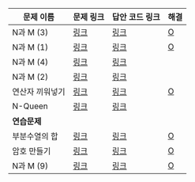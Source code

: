 |문제 이름|문제 링크|답안 코드 링크|해결|
|---|---|---|---|
|N과 M (3)|[링크](http://boj.kr/15651)|[링크](https://github.com/rhs0266/FastCampus/tree/main/%EA%B0%95%EC%9D%98%20%EC%9E%90%EB%A3%8C/02-%EC%95%8C%EA%B3%A0%EB%A6%AC%EC%A6%98/01~02-완전%20탐색/문제별%20코드/15651-N과%20M(3))|[O](https://github.com/DongwookKim0823/Algorithm/blob/master/Baekjoon%20Online%20Judge/15651.py)|
|N과 M (1)|[링크](http://boj.kr/15649)|[링크](https://github.com/rhs0266/FastCampus/tree/main/%EA%B0%95%EC%9D%98%20%EC%9E%90%EB%A3%8C/02-%EC%95%8C%EA%B3%A0%EB%A6%AC%EC%A6%98/01~02-완전%20탐색/문제별%20코드/15649-N과%20M(1))|[O](https://github.com/DongwookKim0823/Algorithm/blob/master/Baekjoon%20Online%20Judge/15649.py)|
|N과 M (4)|[링크](http://boj.kr/15652)|[링크](https://github.com/rhs0266/FastCampus/tree/main/%EA%B0%95%EC%9D%98%20%EC%9E%90%EB%A3%8C/02-%EC%95%8C%EA%B3%A0%EB%A6%AC%EC%A6%98/01~02-완전%20탐색/문제별%20코드/15652-N과%20M(4))||
|N과 M (2)|[링크](http://boj.kr/15650)|[링크](https://github.com/rhs0266/FastCampus/tree/main/%EA%B0%95%EC%9D%98%20%EC%9E%90%EB%A3%8C/02-%EC%95%8C%EA%B3%A0%EB%A6%AC%EC%A6%98/01~02-완전%20탐색/문제별%20코드/15650-N과%20M(2))||
|연산자 끼워넣기|[링크](http://boj.kr/14888)|[링크](https://github.com/rhs0266/FastCampus/tree/main/%EA%B0%95%EC%9D%98%20%EC%9E%90%EB%A3%8C/02-%EC%95%8C%EA%B3%A0%EB%A6%AC%EC%A6%98/01~02-완전%20탐색/문제별%20코드/14888-연산자%20끼워넣기)|[O](https://github.com/DongwookKim0823/Algorithm/blob/master/Baekjoon%20Online%20Judge/14888.py)|
|N-Queen|[링크](http://boj.kr/9663)|[링크](https://github.com/rhs0266/FastCampus/tree/main/%EA%B0%95%EC%9D%98%20%EC%9E%90%EB%A3%8C/02-%EC%95%8C%EA%B3%A0%EB%A6%AC%EC%A6%98/01~02-완전%20탐색/문제별%20코드/9663-N%20Queen)||
|**연습문제**|
|부분수열의 합|[링크](http://boj.kr/1182)|[링크](https://github.com/rhs0266/FastCampus/tree/main/%EA%B0%95%EC%9D%98%20%EC%9E%90%EB%A3%8C/02-%EC%95%8C%EA%B3%A0%EB%A6%AC%EC%A6%98/01~02-완전%20탐색/문제별%20코드/1182-부분수열의%20합)|[O](https://github.com/DongwookKim0823/Algorithm/blob/master/Baekjoon%20Online%20Judge/1182.py)|
|암호 만들기|[링크](http://boj.kr/1759)|[링크](https://github.com/rhs0266/FastCampus/tree/main/%EA%B0%95%EC%9D%98%20%EC%9E%90%EB%A3%8C/02-%EC%95%8C%EA%B3%A0%EB%A6%AC%EC%A6%98/01~02-완전%20탐색/문제별%20코드/1759-암호%20만들기)|[O](https://github.com/DongwookKim0823/Algorithm/blob/master/Baekjoon%20Online%20Judge/1759.py)|
|N과 M (9)|[링크](http://boj.kr/15663)|[링크](https://github.com/rhs0266/FastCampus/tree/main/%EA%B0%95%EC%9D%98%20%EC%9E%90%EB%A3%8C/02-%EC%95%8C%EA%B3%A0%EB%A6%AC%EC%A6%98/01~02-완전%20탐색/문제별%20코드/15663-N과%20M(9))|[O](https://github.com/DongwookKim0823/Algorithm/blob/master/Baekjoon%20Online%20Judge/15663.py)|
